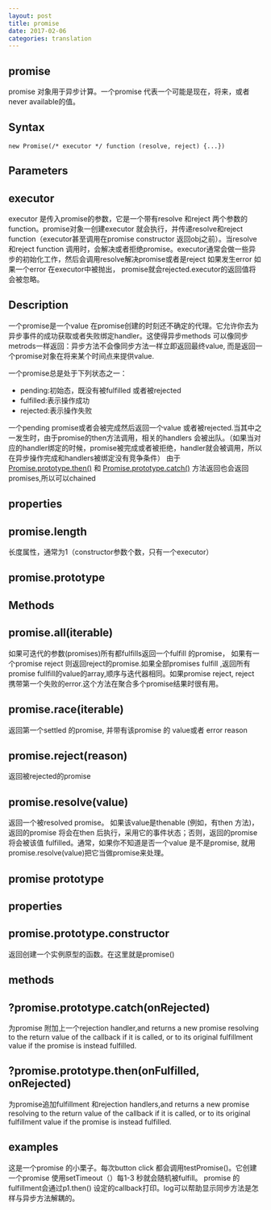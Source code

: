 ```yaml
---
layout: post
title: promise
date: 2017-02-06
categories: translation
---
```


## promise

promise 对象用于异步计算。一个promise 代表一个可能是现在，将来，或者never available的值。

## Syntax

```
new Promise(/* executor */ function (resolve, reject) {...})
```

## Parameters

## executor
executor 是传入promise的参数，它是一个带有resolve 和reject 两个参数的function。promise对象一创建executor 就会执行，并传递resolve和reject function（executor甚至调用在promise constructor 返回obj之前）。当resolve 和reject function 调用时，会解决或者拒绝promise。executor通常会做一些异步的初始化工作，然后会调用resolve解决promise或者是reject 如果发生error
如果一个error 在executor中被抛出， promise就会rejected.executor的返回值将会被忽略。

## Description

一个promise是一个value 在promise创建的时刻还不确定的代理。它允许你去为异步事件的成功获取或者失败绑定handler。这使得异步methods 可以像同步metrods一样返回：异步方法不会像同步方法一样立即返回最终value, 而是返回一个promise对象在将来某个时间点来提供value.

一个promise总是处于下列状态之一：

* pending:初始态，既没有被fulfilled 或者被rejected
* fulfilled:表示操作成功
* rejected:表示操作失败

一个pending promise或者会被完成然后返回一个value 或者被rejected.当其中之一发生时，由于promise的then方法调用，相关的handlers 会被出队。（如果当对应的handler绑定的时候，promise被完成或者被拒绝，handler就会被调用，所以在异步操作完成和handlers被绑定没有竞争条件）
由于[Promise.prototype.then()](https://developer.mozilla.org/en-US/docs/Web/JavaScript/Reference/Global_Objects/Promise/then) 和 [Promise.prototype.catch()](https://developer.mozilla.org/en-US/docs/Web/JavaScript/Reference/Global_Objects/Promise/catch) 方法返回也会返回promises,所以可以chained
## properties

## promise.length

长度属性，通常为1（constructor参数个数，只有一个executor）

## promise.prototype

## Methods


## promise.all(iterable)

如果可迭代的参数(promises)所有都fulfills返回一个fulfill 的promise， 如果有一个promise reject 则返回reject的promise.如果全部promises fulfill ,返回所有promise fullfill的value的array,顺序与迭代器相同。如果promise reject, reject 携带第一个失败的error.这个方法在聚合多个promise结果时很有用。

## promise.race(iterable)

返回第一个settled 的promise, 并带有该promise 的 value或者 error reason

## promise.reject(reason)

返回被rejected的promise

## promise.resolve(value)

返回一个被resolved promise。 如果该value是thenable (例如，有then 方法)，返回的promise 将会在then 后执行，采用它的事件状态；否则，返回的promise 将会被该值 fulfilled。通常，如果你不知道是否一个value 是不是promise, 就用promise.resolve(value)把它当做promise来处理。

## promise prototype

## properties 

## promise.prototype.constructor

返回创建一个实例原型的函数。在这里就是promise()

## methods

## ?promise.prototype.catch(onRejected)

为promise 附加上一个rejection handler,and returns a new promise resolving to the return value of the callback if it is called, or to its original fulfillment value if the promise is instead fulfilled.

## ?promise.prototype.then(onFulfilled, onRejected)

为promise追加fulfillment 和rejection handlers,and returns a new promise resolving to the return value of the callback if it is called, or to its original fulfillment value if the promise is instead fulfilled.

## examples

这是一个promise 的小栗子。每次button click 都会调用testPromise()。它创建一个promise 使用setTimeout（）每1-3 秒就会随机被fulfill。
promise 的 fulfillment会通过p1.then() 设定的callback打印。log可以帮助显示同步方法是怎样与异步方法解耦的。
